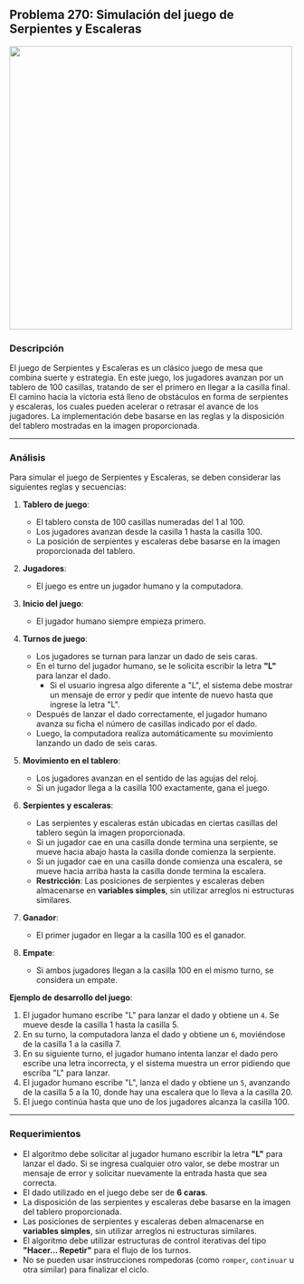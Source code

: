 ## **Problema 270: Simulación del juego de Serpientes y Escaleras**

[<img src="https://www.thermmark.co.uk/wp-content/uploads/2017/01/TMG003-100LF-Snakes-Ladders-1-100-Large-Full-Solid.png" width="500px">](https://www.thermmark.co.uk/wp-content/uploads/2017/01/TMG003-100LF-Snakes-Ladders-1-100-Large-Full-Solid.png)

### **Descripción**  
El juego de Serpientes y Escaleras es un clásico juego de mesa que combina suerte y estrategia. En este juego, los jugadores avanzan por un tablero de 100 casillas, tratando de ser el primero en llegar a la casilla final. El camino hacia la victoria está lleno de obstáculos en forma de serpientes y escaleras, los cuales pueden acelerar o retrasar el avance de los jugadores. La implementación debe basarse en las reglas y la disposición del tablero mostradas en la imagen proporcionada.

---

### **Análisis**  
Para simular el juego de Serpientes y Escaleras, se deben considerar las siguientes reglas y secuencias:

1. **Tablero de juego**:
   - El tablero consta de 100 casillas numeradas del 1 al 100.
   - Los jugadores avanzan desde la casilla 1 hasta la casilla 100.
   - La posición de serpientes y escaleras debe basarse en la imagen proporcionada del tablero.

2. **Jugadores**:
   - El juego es entre un jugador humano y la computadora.

3. **Inicio del juego**:
   - El jugador humano siempre empieza primero.

4. **Turnos de juego**:
   - Los jugadores se turnan para lanzar un dado de seis caras.
   - En el turno del jugador humano, se le solicita escribir la letra **"L"** para lanzar el dado.
      - Si el usuario ingresa algo diferente a "L", el sistema debe mostrar un mensaje de error y pedir que intente de nuevo hasta que ingrese la letra "L".
   - Después de lanzar el dado correctamente, el jugador humano avanza su ficha el número de casillas indicado por el dado.
   - Luego, la computadora realiza automáticamente su movimiento lanzando un dado de seis caras.

5. **Movimiento en el tablero**:
   - Los jugadores avanzan en el sentido de las agujas del reloj.
   - Si un jugador llega a la casilla 100 exactamente, gana el juego.

6. **Serpientes y escaleras**:
   - Las serpientes y escaleras están ubicadas en ciertas casillas del tablero según la imagen proporcionada.
   - Si un jugador cae en una casilla donde termina una serpiente, se mueve hacia abajo hasta la casilla donde comienza la serpiente.
   - Si un jugador cae en una casilla donde comienza una escalera, se mueve hacia arriba hasta la casilla donde termina la escalera.
   - **Restricción**: Las posiciones de serpientes y escaleras deben almacenarse en **variables simples**, sin utilizar arreglos ni estructuras similares.

7. **Ganador**:
   - El primer jugador en llegar a la casilla 100 es el ganador.

8. **Empate**:
   - Si ambos jugadores llegan a la casilla 100 en el mismo turno, se considera un empate.

**Ejemplo de desarrollo del juego**:  
1. El jugador humano escribe "L" para lanzar el dado y obtiene un `4`. Se mueve desde la casilla 1 hasta la casilla 5.
2. En su turno, la computadora lanza el dado y obtiene un `6`, moviéndose de la casilla 1 a la casilla 7.
3. En su siguiente turno, el jugador humano intenta lanzar el dado pero escribe una letra incorrecta, y el sistema muestra un error pidiendo que escriba "L" para lanzar.
4. El jugador humano escribe "L", lanza el dado y obtiene un `5`, avanzando de la casilla 5 a la 10, donde hay una escalera que lo lleva a la casilla 20.
5. El juego continúa hasta que uno de los jugadores alcanza la casilla 100.

---

### **Requerimientos**  
- El algoritmo debe solicitar al jugador humano escribir la letra **"L"** para lanzar el dado. Si se ingresa cualquier otro valor, se debe mostrar un mensaje de error y solicitar nuevamente la entrada hasta que sea correcta.
- El dado utilizado en el juego debe ser de **6 caras**.
- La disposición de las serpientes y escaleras debe basarse en la imagen del tablero proporcionada.
- Las posiciones de serpientes y escaleras deben almacenarse en **variables simples**, sin utilizar arreglos ni estructuras similares.
- El algoritmo debe utilizar estructuras de control iterativas del tipo **"Hacer... Repetir"** para el flujo de los turnos.
- No se pueden usar instrucciones rompedoras (como `romper`, `continuar` u otra similar) para finalizar el ciclo.
